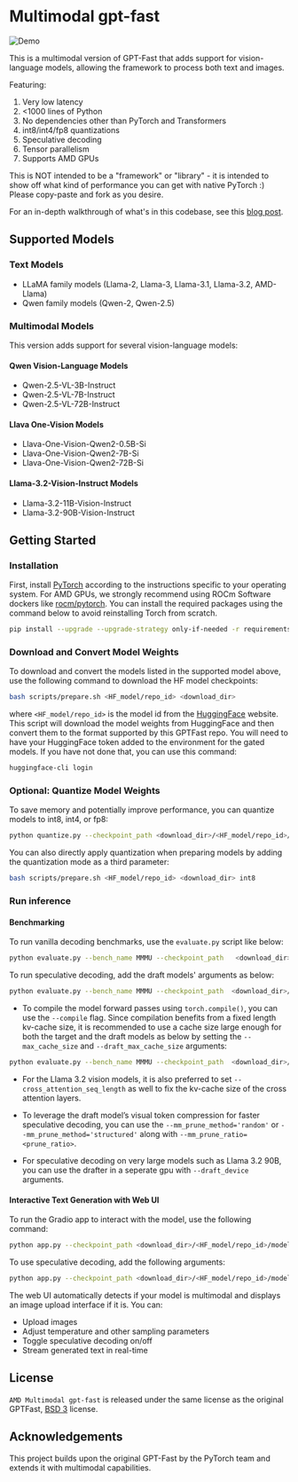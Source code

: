 # Multimodal gpt-fast

![Demo](./media/MMSpecDec.gif)

This is a multimodal version of GPT-Fast that adds support for vision-language models, allowing the framework to process both text and images.

Featuring:
1. Very low latency
2. <1000 lines of Python
3. No dependencies other than PyTorch and Transformers
4. int8/int4/fp8 quantizations
5. Speculative decoding
6. Tensor parallelism
7. Supports AMD GPUs

This is NOT intended to be a "framework" or "library" - it is intended to show off what kind of performance you can get with native PyTorch :) Please copy-paste and fork as you desire.

For an in-depth walkthrough of what's in this codebase, see this [blog post](link_to_be_added).

## Supported Models

### Text Models
- LLaMA family models (Llama-2, Llama-3, Llama-3.1, Llama-3.2, AMD-Llama)
- Qwen family models (Qwen-2, Qwen-2.5)

### Multimodal Models
This version adds support for several vision-language models:

#### Qwen Vision-Language Models
- Qwen-2.5-VL-3B-Instruct
- Qwen-2.5-VL-7B-Instruct
- Qwen-2.5-VL-72B-Instruct

#### Llava One-Vision Models
- Llava-One-Vision-Qwen2-0.5B-Si
- Llava-One-Vision-Qwen2-7B-Si
- Llava-One-Vision-Qwen2-72B-Si

#### Llama-3.2-Vision-Instruct Models
- Llama-3.2-11B-Vision-Instruct
- Llama-3.2-90B-Vision-Instruct


## Getting Started
### Installation
First, install [PyTorch](http://pytorch.org/) according to the instructions specific to your operating system. For AMD GPUs, we strongly recommend using ROCm Software dockers like [rocm/pytorch](https://hub.docker.com/r/rocm/pytorch).
You can install the required packages using the command below to avoid reinstalling Torch from scratch.
```bash
pip install --upgrade --upgrade-strategy only-if-needed -r requirements.txt
```

### Download and Convert Model Weights

To download and convert the models listed in the supported model above, use the following command to download the HF model checkpoints:
```bash
bash scripts/prepare.sh <HF_model/repo_id> <download_dir> 
```
where `<HF_model/repo_id>` is the model id from the [HuggingFace](https://huggingface.co/) website. This script will download the model weights from HuggingFace and then convert them to the format supported by this GPTFast repo. You will need to have your HuggingFace token added to the environment for the gated models. If you have not done that, you can use this command:
```bash
huggingface-cli login
```
### Optional: Quantize Model Weights
To save memory and potentially improve performance, you can quantize models to int8, int4, or fp8:

```bash
python quantize.py --checkpoint_path <download_dir>/<HF_model/repo_id>/model.pth --mode int8
```
You can also directly apply quantization when preparing models by adding the quantization mode as a third parameter:
```bash
bash scripts/prepare.sh <HF_model/repo_id> <download_dir> int8
```

### Run inference

#### Benchmarking
To run vanilla decoding benchmarks, use the `evaluate.py` script like below:

```bash
python evaluate.py --bench_name MMMU --checkpoint_path   <download_dir>/<HF_model/repo_id>/model.pth`
```

To run speculative decoding, add the draft models' arguments as below:

```bash
python evaluate.py --bench_name MMMU --checkpoint_path  <download_dir>/<HF_model_target/repo_id>/model.pth --draft_checkpoint_path  <download_dir>/<HF_model_draft/repo_id>/model.pth --speculate_k <\#_of_draft_tokens>`
```
- To compile the model forward passes using `torch.compile()`, you can use the `--compile` flag. Since compilation benefits from a fixed length kv-cache size, it is recommended to use a cache size large enough for both the target and the draft models as below by setting the `--max_cache_size` and `--draft_max_cache_size` arguments:

```bash
python evaluate.py --bench_name MMMU --checkpoint_path  <download_dir>/<HF_model_target/repo_id>/model.pth  --draft_checkpoint_path <download_dir>/<HF_model_draft/repo_id>/model.pth --speculate_k <\#_of_draft_tokens> --compile --max_cache_size <target_model_cache_size> --draft_max_cache_size <target_model_cache_size>
```
- For the Llama 3.2 vision models, it is also preferred to set `--cross_attention_seq_length` as well to fix the kv-cache size of the cross attention layers.

- To leverage the draft model’s visual token compression for faster speculative decoding, you can use the `--mm_prune_method='random'` or  `--mm_prune_method='structured'` along with `--mm_prune_ratio=<prune_ratio>`.

- For speculative decoding on very large models such as Llama 3.2 90B, you can use the drafter in a seperate gpu with `--draft_device` arguments.

#### Interactive Text Generation with Web UI
To run the Gradio app to interact with the model, use the following command:

```bash
python app.py --checkpoint_path <download_dir>/<HF_model/repo_id>/model.pth
```

To use speculative decoding, add the following arguments:

```bash
python app.py --checkpoint_path <download_dir>/<HF_model/repo_id>/model.pth --speculate_k <#_of_draft_tokens>
```

The web UI automatically detects if your model is multimodal and displays an image upload interface if it is. You can:
- Upload images
- Adjust temperature and other sampling parameters
- Toggle speculative decoding on/off
- Stream generated text in real-time

## License

`AMD Multimodal gpt-fast` is released under the same license as the original GPTFast, [BSD 3](https://github.com/pytorch-labs/gpt-fast/main/LICENSE) license.

## Acknowledgements
This project builds upon the original GPT-Fast by the PyTorch team and extends it with multimodal capabilities.
